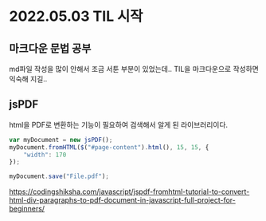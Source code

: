 # 2022.05.03 TIL 시작
## 마크다운 문법 공부
md파일 작성을 많이 안해서 조금 서툰 부분이 있었는데.. TIL을 마크다운으로 작성하면 익숙해 지길..
## jsPDF
html을 PDF로 변환하는 기능이 필요하여 검색해서 알게 된 라이브러리이다.
```javascript 
var myDocument = new jsPDF();
myDocument.fromHTML($("#page-content").html(), 15, 15, {
    "width": 170
});

myDocument.save("File.pdf");
```
https://codingshiksha.com/javascript/jspdf-fromhtml-tutorial-to-convert-html-div-paragraphs-to-pdf-document-in-javascript-full-project-for-beginners/